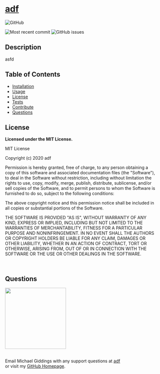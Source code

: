 
  # [adf](https://github.com/fondofhats/professional-readme-generator)
  
  ![GitHub](https://img.shields.io/github/license/fondofhats/professional-readme-generator?style=plastic)
  
  ![Most recent commit](https://img.shields.io/github/last-commit/fondofhats/professional-readme-generator)
  ![GitHub issues](https://img.shields.io/github/issues-raw/fondofhats/professional-readme-generator)
  ## Description
  asfd
  ## Table of Contents
  * [Installation](##Installation)
  * [Usage](##Usage)
  * [License](##License)
  * [Tests](##Tests) 
  * [Contribute](##Contribute)
  * [Questions](##Questions)
  
  
  
  ## License

  **Licensed under the MIT License.**

 MIT License

Copyright (c) 2020 adf

Permission is hereby granted, free of charge, to any person obtaining a copy
of this software and associated documentation files (the "Software"), to deal
in the Software without restriction, including without limitation the rights
to use, copy, modify, merge, publish, distribute, sublicense, and/or sell
copies of the Software, and to permit persons to whom the Software is
furnished to do so, subject to the following conditions:

The above copyright notice and this permission notice shall be included in all
copies or substantial portions of the Software.

THE SOFTWARE IS PROVIDED "AS IS", WITHOUT WARRANTY OF ANY KIND, EXPRESS OR
IMPLIED, INCLUDING BUT NOT LIMITED TO THE WARRANTIES OF MERCHANTABILITY,
FITNESS FOR A PARTICULAR PURPOSE AND NONINFRINGEMENT. IN NO EVENT SHALL THE
AUTHORS OR COPYRIGHT HOLDERS BE LIABLE FOR ANY CLAIM, DAMAGES OR OTHER
LIABILITY, WHETHER IN AN ACTION OF CONTRACT, TORT OR OTHERWISE, ARISING FROM,
OUT OF OR IN CONNECTION WITH THE SOFTWARE OR THE USE OR OTHER DEALINGS IN THE
SOFTWARE.


  
  
  

<br />

  ## Questions

  
  <img src="https://avatars0.githubusercontent.com/u/11549316?v=4" width="200" height="200"/>
  
  <br/>Email Michael Giddings with any support questions at <a href="mailto:adf">adf</a><br>
  or visit my <a href="https://github.com/fondofhats">GitHub Homepage</a>.
  